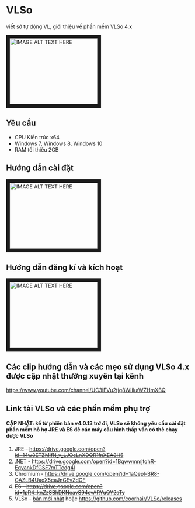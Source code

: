 # VLSo
viết sớ tự động VL, giới thiệu về phần mềm VLSo 4.x

<a href="http://www.youtube.com/watch?feature=player_embedded&v=dnwT0WXoV0g
" target="_blank"><img src="http://img.youtube.com/vi/dnwT0WXoV0g/0.jpg" 
alt="IMAGE ALT TEXT HERE" width="240" height="180" border="10" /></a>

## Yêu cầu
- CPU Kiến trúc x64
- Windows 7, Windows 8, Windows 10
- RAM tối thiểu 2GB

## Hướng dẫn cài đặt

<a href="http://www.youtube.com/watch?feature=player_embedded&v=m_-e8Duj3Bc
" target="_blank"><img src="http://img.youtube.com/vi/m_-e8Duj3Bc/0.jpg" 
alt="IMAGE ALT TEXT HERE" width="240" height="180" border="10" /></a>

## Hướng dẫn đăng kí và kích hoạt

<a href="http://www.youtube.com/watch?feature=player_embedded&v=D77035MBHq4
" target="_blank"><img src="http://img.youtube.com/vi/D77035MBHq4/0.jpg" 
alt="IMAGE ALT TEXT HERE" width="240" height="180" border="10" /></a>

## Các clip hướng dẫn và các mẹo sử dụng VLSo 4.x được cập nhật thường xuyên tại kênh
https://www.youtube.com/channel/UC3iFVu2tjq8WIikaWZHmXBQ

## Link tải VLSo và các phần mềm phụ trợ

#### CẬP NHẬT: kể từ phiên bản v4.0.13 trở đi, VLSo sẽ không yêu cầu cài đặt phần mềm hỗ hợ JRE và ES để các máy cấu hình thấp vẫn có thể chạy được VLSo

1. <del>JRE - https://drive.google.com/open?id=14w8ETZMifN_y_LJOcLnXDQR1fnXEA8H5</del>
2. .NET - https://drive.google.com/open?id=1BqwwmmjtqhR-EqyankDfGSF7mTTcdg4l
3. Chromium - https://drive.google.com/open?id=1aQepl-BR8-GAZLB4UaoX5caJnGEvZdGF
4. <del>ES - https://drive.google.com/open?id=1pR4_knZzSBhDKNeavS94cvARYuQY2aTy</del>
5. VLSo - <a href="https://github.com/coorhair/VLSo/releases/download/v4.0.18/vls-setup-4.0.18.exe">bản mới nhất</a> hoặc https://github.com/coorhair/VLSo/releases
